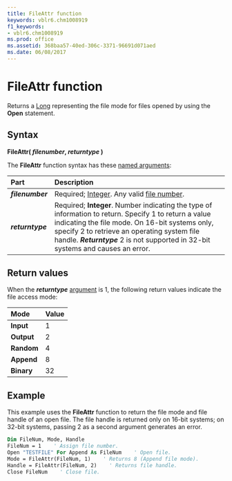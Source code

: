 ```yaml
---
title: FileAttr function
keywords: vblr6.chm1008919
f1_keywords:
- vblr6.chm1008919
ms.prod: office
ms.assetid: 368baa57-40ed-306c-3371-96691d071aed
ms.date: 06/08/2017
---
```



# FileAttr function

Returns a [Long](../../Glossary/vbe-glossary.md#long-data-type) representing the file mode for files opened by using the **Open** statement.

## Syntax

**FileAttr( _filenumber_, _returntype_ )**

The **FileAttr** function syntax has these [named arguments](../../Glossary/vbe-glossary.md#named-argument):

|**Part**|**Description**|
|:-----|:-----|
|**_filenumber_**|Required; [Integer](../../Glossary/vbe-glossary.md#integer-data-type). Any valid [file number](../../Glossary/vbe-glossary.md#file-number).|
|**_returntype_**|Required; **Integer**. Number indicating the type of information to return. Specify 1 to return a value indicating the file mode. On 16-bit systems only, specify 2 to retrieve an operating system file handle. **_Returntype_** 2 is not supported in 32-bit systems and causes an error.|

## Return values

When the **_returntype_** [argument](../../Glossary/vbe-glossary.md#argument) is 1, the following return values indicate the file access mode:

|**Mode**|**Value**|
|:-----|:-----|
|**Input**|1|
|**Output**|2|
|**Random**|4|
|**Append**|8|
|**Binary**|32|

## Example

This example uses the **FileAttr** function to return the file mode and file handle of an open file. The file handle is returned only on 16-bit systems; on 32-bit systems, passing 2 as a second argument generates an error.

```vb
Dim FileNum, Mode, Handle
FileNum = 1    ' Assign file number.
Open "TESTFILE" For Append As FileNum    ' Open file.
Mode = FileAttr(FileNum, 1)    ' Returns 8 (Append file mode).
Handle = FileAttr(FileNum, 2)    ' Returns file handle.
Close FileNum    ' Close file.

```


